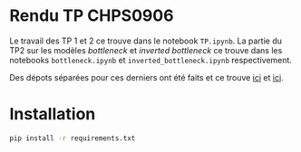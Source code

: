 # Rendu TP CHPS0906
Le travail des TP 1 et 2 ce trouve dans le notebook `TP.ipynb`. La partie du TP2 sur les modèles *bottleneck* et *inverted bottleneck* ce trouve dans les notebooks `bottleneck.ipynb` et `inverted_bottleneck.ipynb` respectivement.
  
Des dépots séparées pour ces derniers ont été faits et ce trouve [ici](https://github.com/Notgard/CNN_Bottleneck_Stacking) et [ici](https://github.com/Notgard/CNN_Inverted_Bottleneck_Stacking).

# Installation

```bash
pip install -r requirements.txt
```
